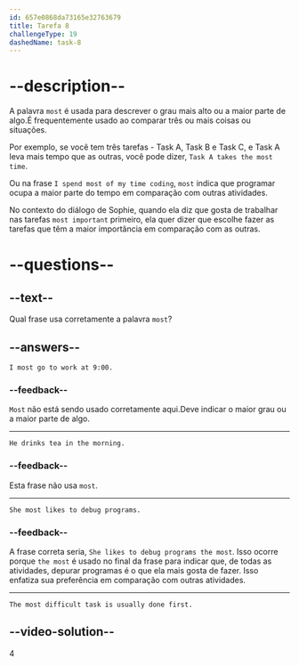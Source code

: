```yaml
---
id: 657e0868da73165e32763679
title: Tarefa 8
challengeType: 19
dashedName: task-8
---
```


# --description--

A palavra `most` é usada para descrever o grau mais alto ou a maior parte de algo.É frequentemente usado ao comparar três ou mais coisas ou situações.

Por exemplo, se você tem três tarefas - Task A, Task B e Task C, e Task A leva mais tempo que as outras, você pode dizer, `Task A takes the most time`.

Ou na frase `I spend most of my time coding`, `most` indica que programar ocupa a maior parte do tempo em comparação com outras atividades.

No contexto do diálogo de Sophie, quando ela diz que gosta de trabalhar nas tarefas `most important` primeiro, ela quer dizer que escolhe fazer as tarefas que têm a maior importância em comparação com as outras.

# --questions--

## --text--

Qual frase usa corretamente a palavra `most`?

## --answers--

`I most go to work at 9:00.`

### --feedback--

`Most` não está sendo usado corretamente aqui.Deve indicar o maior grau ou a maior parte de algo.

---

`He drinks tea in the morning.`

### --feedback--

Esta frase não usa `most`.

---

`She most likes to debug programs.`

### --feedback--

A frase correta seria, `She likes to debug programs the most`. Isso ocorre porque `the most` é usado no final da frase para indicar que, de todas as atividades, depurar programas é o que ela mais gosta de fazer. Isso enfatiza sua preferência em comparação com outras atividades.

---

`The most difficult task is usually done first.`

## --video-solution--

4
